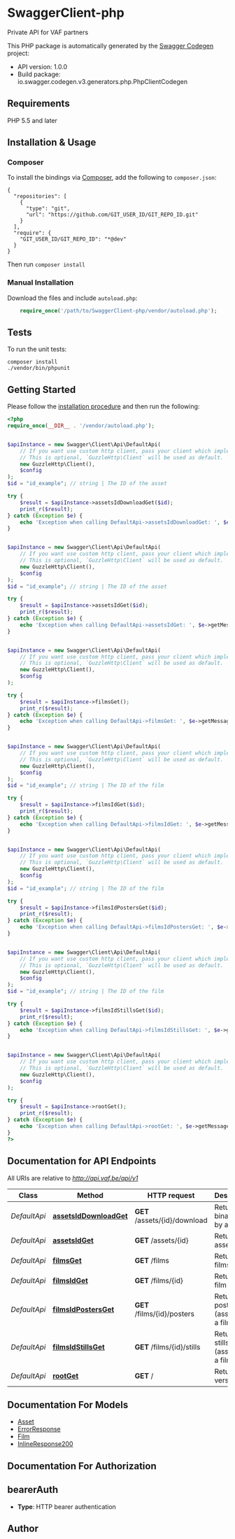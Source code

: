 # SwaggerClient-php
Private API for VAF partners

This PHP package is automatically generated by the [Swagger Codegen](https://github.com/swagger-api/swagger-codegen) project:

- API version: 1.0.0
- Build package: io.swagger.codegen.v3.generators.php.PhpClientCodegen

## Requirements

PHP 5.5 and later

## Installation & Usage
### Composer

To install the bindings via [Composer](http://getcomposer.org/), add the following to `composer.json`:

```
{
  "repositories": [
    {
      "type": "git",
      "url": "https://github.com/GIT_USER_ID/GIT_REPO_ID.git"
    }
  ],
  "require": {
    "GIT_USER_ID/GIT_REPO_ID": "*@dev"
  }
}
```

Then run `composer install`

### Manual Installation

Download the files and include `autoload.php`:

```php
    require_once('/path/to/SwaggerClient-php/vendor/autoload.php');
```

## Tests

To run the unit tests:

```
composer install
./vendor/bin/phpunit
```

## Getting Started

Please follow the [installation procedure](#installation--usage) and then run the following:

```php
<?php
require_once(__DIR__ . '/vendor/autoload.php');


$apiInstance = new Swagger\Client\Api\DefaultApi(
    // If you want use custom http client, pass your client which implements `GuzzleHttp\ClientInterface`.
    // This is optional, `GuzzleHttp\Client` will be used as default.
    new GuzzleHttp\Client(),
    $config
);
$id = "id_example"; // string | The ID of the asset

try {
    $result = $apiInstance->assetsIdDownloadGet($id);
    print_r($result);
} catch (Exception $e) {
    echo 'Exception when calling DefaultApi->assetsIdDownloadGet: ', $e->getMessage(), PHP_EOL;
}


$apiInstance = new Swagger\Client\Api\DefaultApi(
    // If you want use custom http client, pass your client which implements `GuzzleHttp\ClientInterface`.
    // This is optional, `GuzzleHttp\Client` will be used as default.
    new GuzzleHttp\Client(),
    $config
);
$id = "id_example"; // string | The ID of the asset

try {
    $result = $apiInstance->assetsIdGet($id);
    print_r($result);
} catch (Exception $e) {
    echo 'Exception when calling DefaultApi->assetsIdGet: ', $e->getMessage(), PHP_EOL;
}


$apiInstance = new Swagger\Client\Api\DefaultApi(
    // If you want use custom http client, pass your client which implements `GuzzleHttp\ClientInterface`.
    // This is optional, `GuzzleHttp\Client` will be used as default.
    new GuzzleHttp\Client(),
    $config
);

try {
    $result = $apiInstance->filmsGet();
    print_r($result);
} catch (Exception $e) {
    echo 'Exception when calling DefaultApi->filmsGet: ', $e->getMessage(), PHP_EOL;
}


$apiInstance = new Swagger\Client\Api\DefaultApi(
    // If you want use custom http client, pass your client which implements `GuzzleHttp\ClientInterface`.
    // This is optional, `GuzzleHttp\Client` will be used as default.
    new GuzzleHttp\Client(),
    $config
);
$id = "id_example"; // string | The ID of the film

try {
    $result = $apiInstance->filmsIdGet($id);
    print_r($result);
} catch (Exception $e) {
    echo 'Exception when calling DefaultApi->filmsIdGet: ', $e->getMessage(), PHP_EOL;
}


$apiInstance = new Swagger\Client\Api\DefaultApi(
    // If you want use custom http client, pass your client which implements `GuzzleHttp\ClientInterface`.
    // This is optional, `GuzzleHttp\Client` will be used as default.
    new GuzzleHttp\Client(),
    $config
);
$id = "id_example"; // string | The ID of the film

try {
    $result = $apiInstance->filmsIdPostersGet($id);
    print_r($result);
} catch (Exception $e) {
    echo 'Exception when calling DefaultApi->filmsIdPostersGet: ', $e->getMessage(), PHP_EOL;
}


$apiInstance = new Swagger\Client\Api\DefaultApi(
    // If you want use custom http client, pass your client which implements `GuzzleHttp\ClientInterface`.
    // This is optional, `GuzzleHttp\Client` will be used as default.
    new GuzzleHttp\Client(),
    $config
);
$id = "id_example"; // string | The ID of the film

try {
    $result = $apiInstance->filmsIdStillsGet($id);
    print_r($result);
} catch (Exception $e) {
    echo 'Exception when calling DefaultApi->filmsIdStillsGet: ', $e->getMessage(), PHP_EOL;
}


$apiInstance = new Swagger\Client\Api\DefaultApi(
    // If you want use custom http client, pass your client which implements `GuzzleHttp\ClientInterface`.
    // This is optional, `GuzzleHttp\Client` will be used as default.
    new GuzzleHttp\Client(),
    $config
);

try {
    $result = $apiInstance->rootGet();
    print_r($result);
} catch (Exception $e) {
    echo 'Exception when calling DefaultApi->rootGet: ', $e->getMessage(), PHP_EOL;
}
?>
```

## Documentation for API Endpoints

All URIs are relative to *http://api.vaf.be/api/v1*

Class | Method | HTTP request | Description
------------ | ------------- | ------------- | -------------
*DefaultApi* | [**assetsIdDownloadGet**](docs/Api/DefaultApi.md#assetsiddownloadget) | **GET** /assets/{id}/download | Returns binary data by asset id
*DefaultApi* | [**assetsIdGet**](docs/Api/DefaultApi.md#assetsidget) | **GET** /assets/{id} | Returns a asset by id
*DefaultApi* | [**filmsGet**](docs/Api/DefaultApi.md#filmsget) | **GET** /films | Returns all films
*DefaultApi* | [**filmsIdGet**](docs/Api/DefaultApi.md#filmsidget) | **GET** /films/{id} | Returns a film by id
*DefaultApi* | [**filmsIdPostersGet**](docs/Api/DefaultApi.md#filmsidpostersget) | **GET** /films/{id}/posters | Returns posters (assets) for a film
*DefaultApi* | [**filmsIdStillsGet**](docs/Api/DefaultApi.md#filmsidstillsget) | **GET** /films/{id}/stills | Returns stills (assets) for a film
*DefaultApi* | [**rootGet**](docs/Api/DefaultApi.md#rootget) | **GET** / | Returns API version info

## Documentation For Models

 - [Asset](docs/Model/Asset.md)
 - [ErrorResponse](docs/Model/ErrorResponse.md)
 - [Film](docs/Model/Film.md)
 - [InlineResponse200](docs/Model/InlineResponse200.md)

## Documentation For Authorization


## bearerAuth

- **Type**: HTTP bearer authentication


## Author



